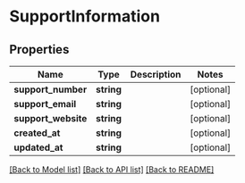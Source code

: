 # SupportInformation

## Properties
Name | Type | Description | Notes
------------ | ------------- | ------------- | -------------
**support_number** | **string** |  | [optional] 
**support_email** | **string** |  | [optional] 
**support_website** | **string** |  | [optional] 
**created_at** | **string** |  | [optional] 
**updated_at** | **string** |  | [optional] 

[[Back to Model list]](../README.md#documentation-for-models) [[Back to API list]](../README.md#documentation-for-api-endpoints) [[Back to README]](../README.md)


